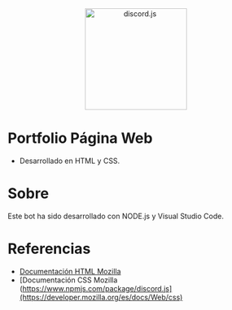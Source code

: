 <div align="center">
<a href="https://developer.mozilla.org/es/docs/Web/HTML"><img src="https://rolandocaldas.com/wp-content/uploads/2013/10/css3-html5-e1383236383597.png" width="200" alt="discord.js" /></a>
</div>

# Portfolio Página Web
- Desarrollado en HTML y CSS.

# Sobre
Este bot ha sido desarrollado con NODE.js y Visual Studio Code.

# Referencias

- [Documentación HTML Mozilla](https://developer.mozilla.org/es/docs/Web/HTML)
- [Documentación CSS Mozilla (https://www.npmjs.com/package/discord.js](https://developer.mozilla.org/es/docs/Web/css)
